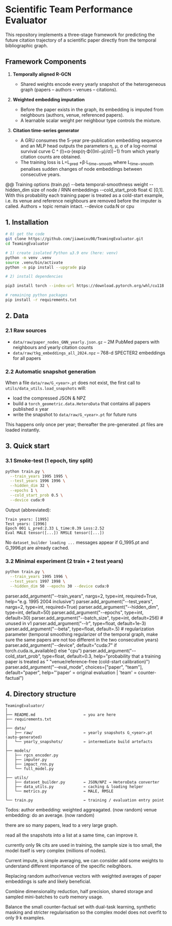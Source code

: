 # Scientific Team Performance Evaluator

This repository implements a three-stage framework for predicting the future citation trajectory of a scientific paper directly from the temporal bibliographic graph.

## Framework Components

1. **Temporally aligned R-GCN**
   - Shared weights encode every yearly snapshot of the heterogeneous graph (papers – authors – venues – citations).

2. **Weighted embedding imputation**
   - Before the paper exists in the graph, its embedding is imputed from neighbours (authors, venue, referenced papers).
   - A learnable scalar weight per neighbour type controls the mixture.

3. **Citation time-series generator**
   - A GRU consumes the 5-year pre-publication embedding sequence and an MLP head outputs the parameters η, μ, σ of a log-normal survival curve C ^ (l)=α⋅(exp(η⋅Φ((lnl−μ)/σ))−1) from which yearly citation counts are obtained.
   - The training loss is L=L<sub>pred</sub> +β⋅L<sub>time−smooth</sub> where L<sub>time−smooth</sub> penalises sudden changes of node embeddings between consecutive years.


@@ Training options  (train.py)
   --beta               temporal-smoothness weight
   --hidden_dim         size of node / RNN embeddings
   --cold_start_prob    float ∈ [0,1].  With this probability each training
                       paper is treated as a cold-start example, i.e. its
                       venue and reference neighbours are removed before the
                       imputer is called.  Authors + topic remain intact.
   --device             cuda:N  or  cpu


## 1. Installation

```bash
# 0) get the code
git clone https://github.com/jiaweixu98/TeamingEvaluator.git
cd TeamingEvaluator

# 1) create isolated Python ≥3.9 env (here: venv)
python -m venv .venv
source .venv/bin/activate
python -m pip install --upgrade pip

# 2) install dependencies

pip3 install torch --index-url https://download.pytorch.org/whl/cu118

# remaining python packages
pip install -r requirements.txt
```

## 2. Data

### 2.1 Raw sources

- `data/raw/paper_nodes_GNN_yearly.json.gz` – 2M PubMed papers with neighbours and yearly citation counts
- `data/raw/tkg_embeddings_all_2024.npz` – 768-d SPECTER2 embeddings for all papers

### 2.2 Automatic snapshot generation

When a file `data/raw/G_<year>.pt` does not exist, the first call to `utils/data_utils.load_snapshots` will:
- load the compressed JSON & NPZ
- build a `torch_geometric.data.HeteroData` that contains all papers published ≤ year
- write the snapshot to `data/raw/G_<year>.pt` for future runs

This happens only once per year; thereafter the pre-generated .pt files are loaded instantly.

## 3. Quick start

### 3.1 Smoke-test (1 epoch, tiny split)

```bash
python train.py \
  --train_years 1995 1995 \
  --test_years 1996 1996 \
  --hidden_dim 32 \
  --epochs 1 \
  --cold_start_prob 0.5 \
  --device cuda:0
```

Output (abbreviated):
```
Train years: [1995]
Test years: [1996]
Epoch 001 L_pred:2.33 L_time:0.39 Loss:2.52
Eval MALE tensor([...]) RMSLE tensor([...])
```

No `dataset_builder loading ...` messages appear if G_1995.pt and G_1996.pt are already cached.

### 3.2 Minimal experiment (2 train + 2 test years)

```bash
python train.py \
  --train_years 1995 1996 \
  --test_years 1997 1998 \
  --hidden_dim 50 --epochs 30 --device cuda:0
```
parser.add_argument("--train_years", nargs=2, type=int, required=True,
                        help="e.g. 1995 2004 inclusive")
    parser.add_argument("--test_years", nargs=2, type=int, required=True)
    parser.add_argument("--hidden_dim", type=int, default=50)
    parser.add_argument("--epochs", type=int, default=30)
    parser.add_argument("--batch_size", type=int, default=256)  # unused in v1
    parser.add_argument("--lr", type=float, default=1e-3)
    parser.add_argument("--beta", type=float, default=.5) # regularization parameter (temporal smoothing regularizer of the temporal graph, make sure the same papers are not too different in the two consecutive years)
    parser.add_argument("--device", default="cuda:7" if torch.cuda.is_available() else "cpu")
    parser.add_argument("--cold_start_prob", type=float, default=0.3,
                    help="probability that a training paper is treated as "
                         "venue/reference-free (cold-start calibration)")
    parser.add_argument("--eval_mode", choices=["paper", "team"], default="paper",
                    help="'paper' = original evaluation  |  'team' = counter-factual")

## 4. Directory structure

```
TeamingEvaluator/
│
├── README.md                     ← you are here
├── requirements.txt
│
├── data/
│   ├── raw/                      ← yearly snapshots G_<year>.pt (auto-generated)
│   └── yearly_snapshots/         ← intermediate build artefacts
│
├── models/
│   ├── rgcn_encoder.py
│   ├── imputer.py
│   ├── impact_rnn.py
│   └── full_model.py
│
├── utils/
│   ├── dataset_builder.py        ← JSON/NPZ → HeteroData converter
│   ├── data_utils.py             ← caching & loading helper
│   └── metrics.py                ← MALE, RMSLE
│
└── train.py                      ← training / evaluation entry point
```

Todos:
author embedding: weighted aggreagated. (now random)
venue embedding: do an average. (now random)

there are so many papers, lead to a very large graph.

read all the snapshots into a list at a same time, can improve it.

currently only 9k cits are used in training, the sample size is too small, the model itself is very complex (millions of nodes).

Current impute, is simple averaging, we can consider add some weights to understand different importance of the specific neibghbors.

Replacing random author/venue vectors with weighted averages of paper embeddings is safe and likely beneficial.

Combine dimensionality reduction, half precision, shared storage and sampled mini-batches to curb memory usage.

Balance the small counter-factual set with dual-task learning, synthetic masking and stricter regularisation so the complex model does not overfit to only 9 k examples.